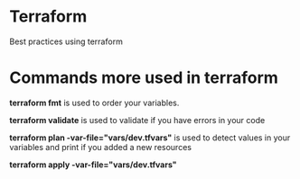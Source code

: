 # Terraform
Best practices using terraform

# Commands more used in terraform 
**terraform fmt**  is used to order your variables.  

**terraform validate**  is used to validate if you have errors in your code

**terraform plan -var-file="vars/dev.tfvars"** is used to detect values in your variables and print if you added a new resources 

**terraform apply -var-file="vars/dev.tfvars"** 
